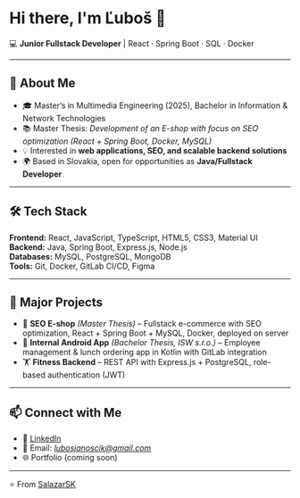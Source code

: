 # Hi there, I'm Ľuboš 👋

💻 **Junior Fullstack Developer** | React · Spring Boot · SQL · Docker  

---

## 🚀 About Me
- 🎓 Master’s in Multimedia Engineering (2025), Bachelor in Information & Network Technologies  
- 📚 Master Thesis: *Development of an E-shop with focus on SEO optimization (React + Spring Boot, Docker, MySQL)*  
- 💡 Interested in **web applications, SEO, and scalable backend solutions**  
- 🌍 Based in Slovakia, open for opportunities as **Java/Fullstack Developer**  

---

## 🛠️ Tech Stack
**Frontend:** React, JavaScript, TypeScript, HTML5, CSS3, Material UI  
**Backend:** Java, Spring Boot, Express.js, Node.js  
**Databases:** MySQL, PostgreSQL, MongoDB  
**Tools:** Git, Docker, GitLab CI/CD, Figma  

---

## 🔑 Major Projects
- 🛒 **SEO E-shop** *(Master Thesis)* – Fullstack e-commerce with SEO optimization, React + Spring Boot + MySQL, Docker, deployed on server  
- 📱 **Internal Android App** *(Bachelor Thesis, ISW s.r.o.)* – Employee management & lunch ordering app in Kotlin with GitLab integration  
- 🏋️ **Fitness Backend** – REST API with Express.js + PostgreSQL, role-based authentication (JWT)  

---

## 📫 Connect with Me
- 💼 [LinkedIn](https://www.linkedin.com/in/lubos-janoscik)  
- 📧 Email: *lubosjanoscik@gmail.com*  
- 🌐 Portfolio (coming soon)  

---

⭐️ From [SalazarSK](https://github.com/SalazarSK)
